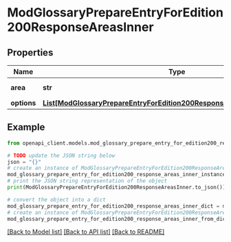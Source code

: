 # ModGlossaryPrepareEntryForEdition200ResponseAreasInner


## Properties

Name | Type | Description | Notes
------------ | ------------- | ------------- | -------------
**area** | **str** | File area name. | [optional] 
**options** | [**List[ModGlossaryPrepareEntryForEdition200ResponseAreasInnerOptionsInner]**](ModGlossaryPrepareEntryForEdition200ResponseAreasInnerOptionsInner.md) |  | [optional] 

## Example

```python
from openapi_client.models.mod_glossary_prepare_entry_for_edition200_response_areas_inner import ModGlossaryPrepareEntryForEdition200ResponseAreasInner

# TODO update the JSON string below
json = "{}"
# create an instance of ModGlossaryPrepareEntryForEdition200ResponseAreasInner from a JSON string
mod_glossary_prepare_entry_for_edition200_response_areas_inner_instance = ModGlossaryPrepareEntryForEdition200ResponseAreasInner.from_json(json)
# print the JSON string representation of the object
print(ModGlossaryPrepareEntryForEdition200ResponseAreasInner.to_json())

# convert the object into a dict
mod_glossary_prepare_entry_for_edition200_response_areas_inner_dict = mod_glossary_prepare_entry_for_edition200_response_areas_inner_instance.to_dict()
# create an instance of ModGlossaryPrepareEntryForEdition200ResponseAreasInner from a dict
mod_glossary_prepare_entry_for_edition200_response_areas_inner_from_dict = ModGlossaryPrepareEntryForEdition200ResponseAreasInner.from_dict(mod_glossary_prepare_entry_for_edition200_response_areas_inner_dict)
```
[[Back to Model list]](../README.md#documentation-for-models) [[Back to API list]](../README.md#documentation-for-api-endpoints) [[Back to README]](../README.md)


